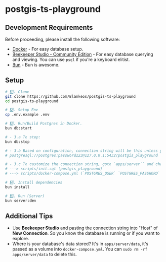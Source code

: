 # postgis-ts-playground

## Development Requirements

Before proceeding, please install the following software:

- [Docker][docker-download] - For easy database setup.
- [Beekeeper Studio - Community Edition][beekeeper-download] - For easy database querying and viewing. You can use `psql` if you're a keyboard elitist.
- [Bun][bun-download] - Bun is awesome.

## Setup

```sh
# 1️⃣. Clone
git clone https://github.com/Blankeos/postgis-ts-playground
cd postgis-ts-playground

# 2️⃣. Setup Env
cp .env.example .env

# 3️⃣. Run/Build Postgres in Docker.
bun db:start

# - 3.a To stop:
bun db:stop

# - 3.b Based on configuration, connection string will be this unless you customize:
# postgresql://postgres:password123@127.0.0.1:5432/postgis_playground

# - 3.c To customize the connection string, goto `apps/server`` and change:
# ---> scripts/init.sql (postgis_playground)
# ---> scripts/docker-compose.yml (`POSTGRES_USER` `POSTGRES_PASSWORD` `ports`)

# 4️⃣. Install dependencies
bun install

# 5️⃣. Run (Server)
bun server:dev
```

## Additional Tips

- Use **Beekeeper Studio** and pasting the connection string into "Host" of
  **New Connection**. So you know the database is running or if you want to explore.
- Where is your database's data stored? It's in `apps/server/data`, it's passed
as a volume into `docker-compose.yml`. You can `sudo rm -rf apps/server/data` to
delete this.
<!-- # .

To install dependencies:

```bash
bun install
```

To run:

```bash
bun run index.ts
```

This project was created using `bun init` in bun v1.0.14. [Bun](https://bun.sh) is a fast all-in-one JavaScript runtime. -->

[bun-download]: https://bun.sh
[docker-download]: https://www.docker.com/products/docker-desktop/
[beekeeper-download]: https://github.com/beekeeper-studio/beekeeper-studio/releases
